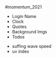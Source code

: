 #momentum_2021

- Login Name
- Clock
- Quotes
- Background Imgs
- Todos

+ suffing wave speed
+ uv index
  